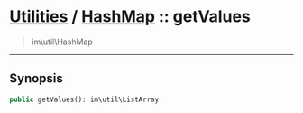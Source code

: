 # [Utilities](util.md) / [HashMap](util-HashMap.md) :: getValues
 > im\util\HashMap
____

## Synopsis
```php
public getValues(): im\util\ListArray
```

